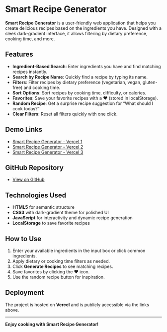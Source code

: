 # Smart Recipe Generator

**Smart Recipe Generator** is a user-friendly web application that helps you create delicious recipes based on the ingredients you have. Designed with a sleek dark-gradient interface, it allows filtering by dietary preference, cooking time, and more.

## Features

- **Ingredient-Based Search**: Enter ingredients you have and find matching recipes instantly.  
- **Search by Recipe Name**: Quickly find a recipe by typing its name.  
- **Filters**: Filter recipes by dietary preference (vegetarian, vegan, gluten-free) and cooking time.  
- **Sort Options**: Sort recipes by cooking time, difficulty, or calories.  
- **Favorites**: Save your favorite recipes with a ❤️ (stored in localStorage).  
- **Random Recipe**: Get a surprise recipe suggestion for “What should I cook today?”  
- **Clear Filters**: Reset all filters quickly with one click.  

## Demo Links

- [Smart Recipe Generator - Vercel 1](smart-recipe-generator-rouge.vercel.app)  
- [Smart Recipe Generator - Vercel 2](smart-recipe-generator-git-main-jay-bahadur-singhs-projects.vercel.app)  
- [Smart Recipe Generator - Vercel 3](smart-recipe-generator-ktlhgt3d7-jay-bahadur-singhs-projects.vercel.app)  

## GitHub Repository

- [View on GitHub](https://github.com/jaybahadurs01/Smart-Recipe-Generator)

## Technologies Used

- **HTML5** for semantic structure  
- **CSS3** with dark-gradient theme for polished UI  
- **JavaScript** for interactivity and dynamic recipe generation  
- **LocalStorage** to save favorite recipes  

## How to Use

1. Enter your available ingredients in the input box or click common ingredients.  
2. Apply dietary or cooking time filters as needed.  
3. Click **Generate Recipes** to see matching recipes.  
4. Save favorites by clicking the ❤️ icon.  
5. Use the random recipe button for inspiration.  

## Deployment

The project is hosted on **Vercel** and is publicly accessible via the links above.

---

**Enjoy cooking with Smart Recipe Generator!**

